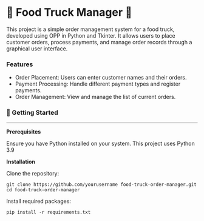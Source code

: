 # 🍔 Food Truck Manager 🍔

This project is a simple order management system for a food truck, developed using OPP in Python and Tkinter. It allows users to place customer orders, process payments, and manage order records through a graphical user interface.

### Features

* Order Placement: Users can enter customer names and their orders.
* Payment Processing: Handle different payment types and register payments.
* Order Management: View and manage the list of current orders.


### 📖 Getting Started 
_________

**Prerequisites**

Ensure you have Python installed on your system. This project uses Python 3.9

**Installation**

Clone the repository:
 ```
 git clone https://github.com/yourusername food-truck-order-manager.git 
cd food-truck-order-manager
```


Install required packages:


```
pip install -r requirements.txt
```

